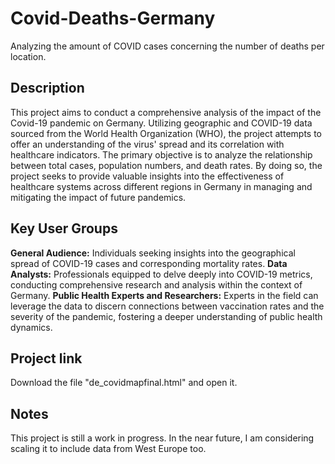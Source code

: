 # Covid-Deaths-Germany
Analyzing the amount of COVID cases concerning the number of deaths per location. 

## Description
This project aims to conduct a comprehensive analysis of the impact of the Covid-19 pandemic on Germany. Utilizing geographic and COVID-19 data sourced from the World Health Organization (WHO), the project attempts to offer an understanding of the virus' spread and its correlation with healthcare indicators. The primary objective is to analyze the relationship between total cases, population numbers, and death rates. By doing so, the project seeks to provide valuable insights into the effectiveness of healthcare systems across different regions in Germany in managing and mitigating the impact of future pandemics.

## Key User Groups
**General Audience:**
Individuals seeking insights into the geographical spread of COVID-19 cases and corresponding mortality rates.
**Data Analysts:**
Professionals equipped to delve deeply into COVID-19 metrics, conducting comprehensive research and analysis within the context of Germany.
**Public Health Experts and Researchers:**
Experts in the field can leverage the data to discern connections between vaccination rates and the severity of the pandemic, fostering a deeper understanding of public health dynamics.

## Project link
Download the file "de_covidmapfinal.html" and open it.

## Notes
This project is still a work in progress. In the near future, I am considering scaling it to include data from West Europe too.
